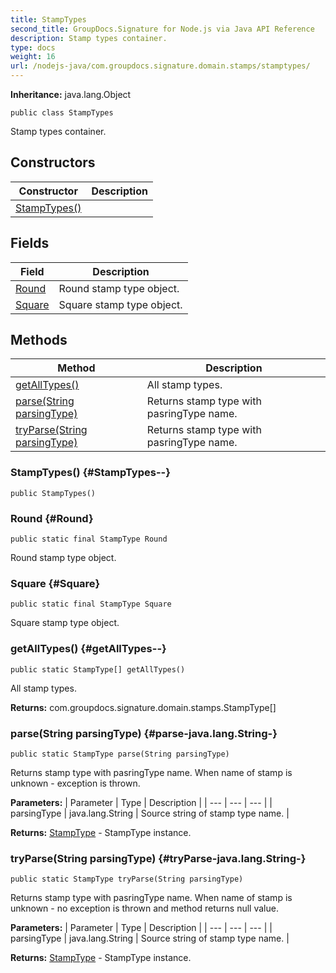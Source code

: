 ```yaml
---
title: StampTypes
second_title: GroupDocs.Signature for Node.js via Java API Reference
description: Stamp types container.
type: docs
weight: 16
url: /nodejs-java/com.groupdocs.signature.domain.stamps/stamptypes/
---
```

**Inheritance:**
java.lang.Object
```
public class StampTypes
```

Stamp types container.
## Constructors

| Constructor | Description |
| --- | --- |
| [StampTypes()](#StampTypes--) |  |
## Fields

| Field | Description |
| --- | --- |
| [Round](#Round) | Round stamp type object. |
| [Square](#Square) | Square stamp type object. |
## Methods

| Method | Description |
| --- | --- |
| [getAllTypes()](#getAllTypes--) | All stamp types. |
| [parse(String parsingType)](#parse-java.lang.String-) | Returns stamp type with pasringType name. |
| [tryParse(String parsingType)](#tryParse-java.lang.String-) | Returns stamp type with pasringType name. |
### StampTypes() {#StampTypes--}
```
public StampTypes()
```


### Round {#Round}
```
public static final StampType Round
```


Round stamp type object.

### Square {#Square}
```
public static final StampType Square
```


Square stamp type object.

### getAllTypes() {#getAllTypes--}
```
public static StampType[] getAllTypes()
```


All stamp types.

**Returns:**
com.groupdocs.signature.domain.stamps.StampType[]
### parse(String parsingType) {#parse-java.lang.String-}
```
public static StampType parse(String parsingType)
```


Returns stamp type with pasringType name. When name of stamp is unknown - exception is thrown.

**Parameters:**
| Parameter | Type | Description |
| --- | --- | --- |
| parsingType | java.lang.String | Source string of stamp type name. |

**Returns:**
[StampType](../../com.groupdocs.signature.domain.stamps/stamptype) - StampType instance.
### tryParse(String parsingType) {#tryParse-java.lang.String-}
```
public static StampType tryParse(String parsingType)
```


Returns stamp type with pasringType name. When name of stamp is unknown - no exception is thrown and method returns null value.

**Parameters:**
| Parameter | Type | Description |
| --- | --- | --- |
| parsingType | java.lang.String | Source string of stamp type name. |

**Returns:**
[StampType](../../com.groupdocs.signature.domain.stamps/stamptype) - StampType instance.
